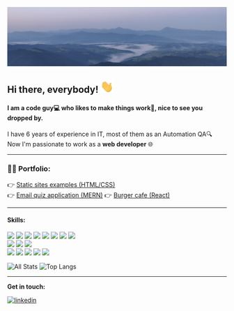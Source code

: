 [![](https://raw.githubusercontent.com/bondarukoleh/bondarukoleh/master/assets/banner.PNG "Carpathian Mountains")](https://goo.gl/maps/BXaZnFP4c2imwGcd7)

## Hi there, everybody! <img src="https://raw.githubusercontent.com/bondarukoleh/bondarukoleh/master/assets/wave.gif" width="30px">
#### I am a code guy:computer: who likes to make things work:hammer:, nice to see you dropped by.

I have 6 years of experience in IT, most of them as an Automation QA:mag: \
Now I'm passionate to work as a **web developer** :globe_with_meridians:

---
### :book::eyes: Portfolio:
:point_right: [Static sites examples (HTML/CSS)](https://tender-brown-13edfc.netlify.app/) \
:point_right: [Email quiz application (MERN)](https://olehbondaruk-emaily-server.herokuapp.com/)
:point_right: [Burger cafe (React)](https://oleh-burger-cafe-811ed.web.app/)

---
#### Skills:
[![](https://img.shields.io/badge/JavaScript-informational?style=flat&logo=javascript&logoColor=white&color=0047ab)](https://developer.mozilla.org/en-US/docs/Web/JavaScript)
[![](https://img.shields.io/badge/Node.js-informational?style=flat&logo=node.js&logoColor=white&color=0047ab)](https://nodejs.org/en/) 
[![](https://img.shields.io/badge/TypeScript-informational?style=flat&logo=typescript&logoColor=white&color=0047ab)](https://www.typescriptlang.org/)
[![](https://img.shields.io/badge/React-informational?style=flat&logo=react&logoColor=white&color=0047ab)](https://reactjs.org/) 
[![](https://img.shields.io/badge/Redux-informational?style=flat&logo=redux&logoColor=white&color=0047ab)](https://redux.js.org/)
[![](https://img.shields.io/badge/HTML-informational?style=flat&logo=html5&logoColor=white&color=0047ab)](https://dev.w3.org/html5/spec-LC/)
[![](https://img.shields.io/badge/CSS-informational?style=flat&logo=CSS3&logoColor=white&color=0047ab)](https://www.w3.org/Style/CSS/)
[![](https://img.shields.io/badge/SASS-informational?style=flat&logo=SASS&logoColor=white&color=0047ab)](https://sass-lang.com/) \
[![](https://img.shields.io/badge/Mocha-informational?style=flat&logo=Mocha&logoColor=white&color=88ace0)](https://mochajs.org/)
[![](https://img.shields.io/badge/Jest-informational?style=flat&logo=Jest&logoColor=white&color=88ace0)](https://jestjs.io/)
[![](https://img.shields.io/badge/Jasmine-informational?style=flat&logo=Jasmine&logoColor=white&color=88ace0)](https://jasmine.github.io/) \
[![](https://img.shields.io/badge/Git-informational?style=flat&logo=Git&logoColor=white&color=5dadec)](https://git-scm.com/)
[![](https://img.shields.io/badge/Docker-informational?style=flat&logo=docker&logoColor=white&color=5dadec)](https://www.docker.com/)
[![](https://img.shields.io/badge/MySQL-informational?style=flat&logo=MySQL&logoColor=white&color=5dadec)](https://www.mysql.com/)
[![](https://img.shields.io/badge/Windows-informational?style=flat&logo=Windows&logoColor=white&color=5dadec)](https://docs.microsoft.com/en-us/windows/)
[![](https://img.shields.io/badge/Linux-informational?style=flat&logo=Linux&logoColor=white&color=5dadec)](https://www.kernel.org/doc/html/latest/)

![All Stats](https://github-readme-stats-axpwmfcg3.vercel.app/api?username=bondarukoleh&show_icons=true&include_all_commits=true&count_private=true&hide=contribs&theme=cobalt&layout=compact)
![Top Langs](https://github-readme-stats-axpwmfcg3.vercel.app/api/top-langs/?username=bondarukoleh&layout=compact&theme=cobalt&hide=TSQL)

---
**Get in touch:** 

[<img src='https://cdn.jsdelivr.net/npm/simple-icons@3.0.1/icons/linkedin.svg' alt='linkedin' height='40'>](https://www.linkedin.com/in/oleh-bondaruk-26b996ab/)

